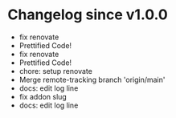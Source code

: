 # Changelog since v1.0.0
- fix renovate 
- Prettified Code! 
- fix renovate 
- Prettified Code! 
- chore: setup renovate 
- Merge remote-tracking branch 'origin/main' 
- docs: edit log line 
- fix addon slug 
- docs: edit log line 
